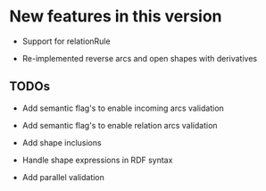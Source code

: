 New features in this version
============================

-   Support for relationRule

-   Re-implemented reverse arcs and open shapes with derivatives

TODOs
-----

-   Add semantic flag's to enable incoming arcs validation

-   Add semantic flag's to enable relation arcs validation

-   Add shape inclusions

-   Handle shape expressions in RDF syntax

-   Add parallel validation








